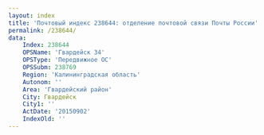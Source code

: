 ```yaml
---
layout: index
title: 'Почтовый индекс 238644: отделение почтовой связи Почты России'
permalink: /238644/
data:
    Index: 238644
    OPSName: 'Гвардейск 34'
    OPSType: 'Передвижное ОС'
    OPSSubm: 238769
    Region: 'Калининградская область'
    Autonom: ''
    Area: 'Гвардейский район'
    City: Гвардейск
    City1: ''
    ActDate: '20150902'
    IndexOld: ''
---
```

